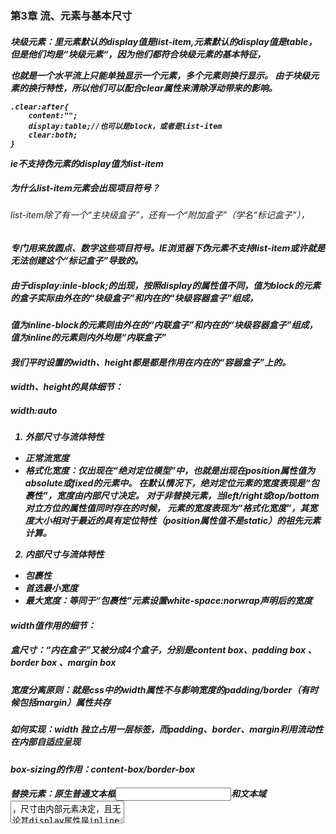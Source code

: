 ### 第3章 流、元素与基本尺寸
##### 块级元素：里元素默认的display值是list-item,<table>元素默认的display值是table，但是他们均是“块级元素“，因为他们都符合块级元素的基本特征，
也就是一个水平流上只能单独显示一个元素，多个元素则换行显示。
由于块级元素的换行特性，所以他们可以配合clear属性来清除浮动带来的影响。
```
.clear:after{
    content:"";
    display:table;//也可以是block，或者是list-item
    clear:both;
}
```
ie不支持伪元素的display值为list-item
##### 为什么list-item元素会出现项目符号？
######  list-item除了有一个“主块级盒子”，还有一个“附加盒子”（学名“标记盒子”），
专门用来放圆点、数字这些项目符号。IE浏览器下伪元素不支持list-item或许就是无法创建这个“标记盒子”导致的。
##### 由于display:inle-block;的出现，按照display的属性值不同，值为block的元素的盒子实际由外在的“块级盒子”和内在的“块级容器盒子”组成，
值为inline-block的元素则由外在的“内联盒子”和内在的“块级容器盒子”组成，值为inline的元素则内外均是“内联盒子”
#### 我们平时设置的width、height都是都是作用在内在的“容器盒子”上的。

#### width、height的具体细节：
##### width:auto 
1. 外部尺寸与流体特性
 *  正常流宽度
 *  格式化宽度：仅出现在“绝对定位模型”中，也就是出现在position属性值为absolute或fixed的元素中。
在默认情况下，绝对定位元素的宽度表现是“包裹性”，宽度由内部尺寸决定。
对于非替换元素，当left/right或top/bottom对立方位的属性值同时存在的时候，
元素的宽度表现为“格式化宽度”，其宽度大小相对于最近的具有定位特性（position属性值不是static）的祖先元素计算。
2. 内部尺寸与流体特性
* 包裹性
* 首选最小宽度
* 最大宽度：等同于“包裹性”元素设置white-space:norwrap声明后的宽度

#### width值作用的细节：
##### 盒尺寸：“内在盒子”又被分成4个盒子，分别是content box、padding box 、border box 、margin box
##### 宽度分离原则：就是css中的width属性不与影响宽度的padding/border（有时候包括margin）属性共存
##### 如何实现：width 独立占用一层标签，而padding、border、margin利用流动性在内部自适应呈现

#### box-sizing的作用：content-box/border-box
#### 替换元素：原生普通文本框<input>和文本域<textarea>，尺寸由内部元素决定，且无论其display属性是inline还是block

### height:auto
对于width属性，就算父元素width为auto，其百分比也是支持的；但是，对于height元素，如果父元素height为auto，只要子元素在文档流中，其百分比值就完全被忽略了。（ 父级没有具体高度值的时候，height：100%会无效）
#### 如何让元素支持height:100%效果？
有两种办法：
* 设定显式的高度值：例如设置height：600px，或者可以生效的百分比值高度。比如：html,body{height:100%}
* 使用绝对定位。比如：div{height:100%;position:absolute;}此时的height:100%就会有计算值，即使祖先元素的height计算为auto也是如此。需要注意的是，绝对定位元素的百分比计算和非绝对定位的百分比计算是有区别的，区别在于绝对定位定位的宽高百分比计算是相对于padding box的，也就是说会把padding大小值计算在内，但是，非绝对定位元素则是相对于content box计算的。
1. max-width:权重很高，超越!important
2. 超越最大：指的是min-width覆盖max-width，此规则发生在min-width和max-width冲突的时候。

### 内联元素：
1. 特征，可以和文字一行显示，文字是内联元素，图片是内联元素，按钮是内联元素，输入框下拉框等原生表单控件也是内联元素
2. 内联盒模型：
* 内容区域
* 内联盒子：指元素的“外在盒子”，用来决定元素是内联还是块级。该盒子又可以细分为“内联盒子”和“匿名内联盒子”两类：
* 行框盒子
* 包含盒子
3. 幽灵空白节点：在html5文档声明中，内联元素的所有解析和渲染表现就如同每个行框盒子的前面有一个‘空白节点’一样。











